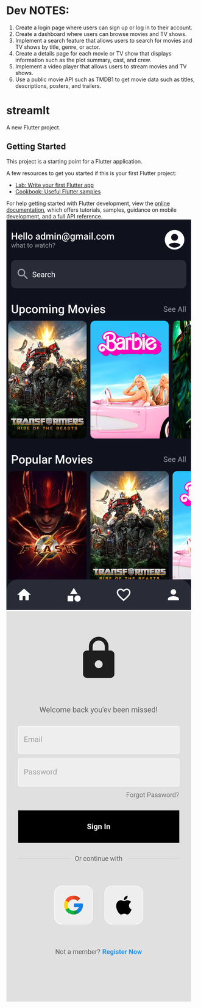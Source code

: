 # Dev NOTES:

1. Create a login page where users can sign up or log in to their account.
2. Create a dashboard where users can browse movies and TV shows.
3. Implement a search feature that allows users to search for movies and TV shows by title, genre, or actor.
4. Create a details page for each movie or TV show that displays information such as the plot summary, cast, and crew.
5. Implement a video player that allows users to stream movies and TV shows.
6. Use a public movie API such as TMDB1 to get movie data such as titles, descriptions, posters, and trailers.

# streamlt

A new Flutter project.

## Getting Started

This project is a starting point for a Flutter application.

A few resources to get you started if this is your first Flutter project:

- [Lab: Write your first Flutter app](https://docs.flutter.dev/get-started/codelab)
- [Cookbook: Useful Flutter samples](https://docs.flutter.dev/cookbook)

For help getting started with Flutter development, view the
[online documentation](https://docs.flutter.dev/), which offers tutorials,
samples, guidance on mobile development, and a full API reference.
![Alt text](lib/images/app_image/home_ui.png)
![Alt text](lib/images/app_image/login_ui.png)

